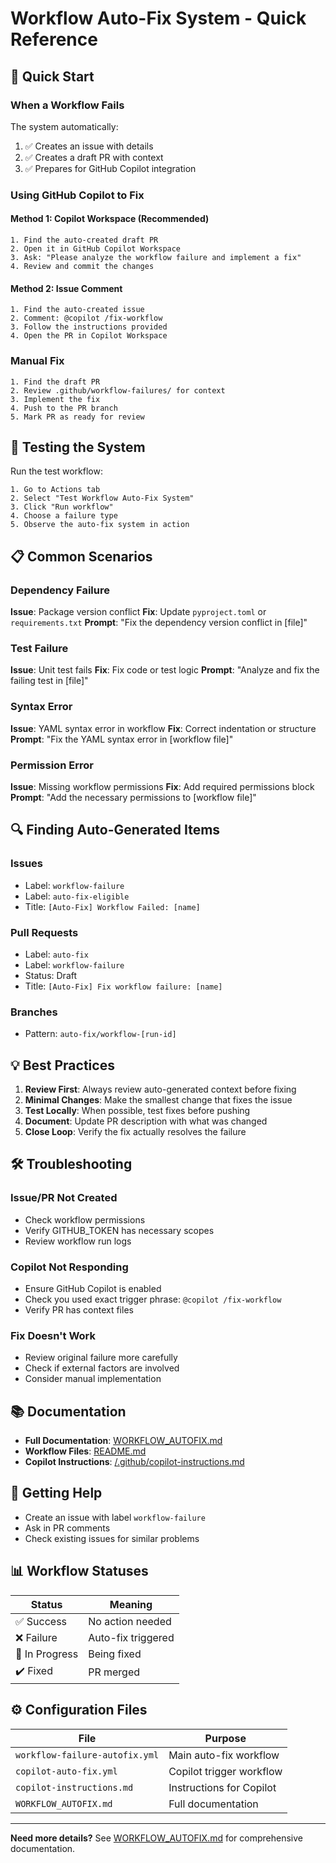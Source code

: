 # Workflow Auto-Fix System - Quick Reference

## 🚀 Quick Start

### When a Workflow Fails

The system automatically:
1. ✅ Creates an issue with details
2. ✅ Creates a draft PR with context
3. ✅ Prepares for GitHub Copilot integration

### Using GitHub Copilot to Fix

#### Method 1: Copilot Workspace (Recommended)
```
1. Find the auto-created draft PR
2. Open it in GitHub Copilot Workspace
3. Ask: "Please analyze the workflow failure and implement a fix"
4. Review and commit the changes
```

#### Method 2: Issue Comment
```
1. Find the auto-created issue
2. Comment: @copilot /fix-workflow
3. Follow the instructions provided
4. Open the PR in Copilot Workspace
```

### Manual Fix
```
1. Find the draft PR
2. Review .github/workflow-failures/ for context
3. Implement the fix
4. Push to the PR branch
5. Mark PR as ready for review
```

## 🧪 Testing the System

Run the test workflow:
```
1. Go to Actions tab
2. Select "Test Workflow Auto-Fix System"
3. Click "Run workflow"
4. Choose a failure type
5. Observe the auto-fix system in action
```

## 📋 Common Scenarios

### Dependency Failure
**Issue**: Package version conflict
**Fix**: Update `pyproject.toml` or `requirements.txt`
**Prompt**: "Fix the dependency version conflict in [file]"

### Test Failure
**Issue**: Unit test fails
**Fix**: Fix code or test logic
**Prompt**: "Analyze and fix the failing test in [file]"

### Syntax Error
**Issue**: YAML syntax error in workflow
**Fix**: Correct indentation or structure
**Prompt**: "Fix the YAML syntax error in [workflow file]"

### Permission Error
**Issue**: Missing workflow permissions
**Fix**: Add required permissions block
**Prompt**: "Add the necessary permissions to [workflow file]"

## 🔍 Finding Auto-Generated Items

### Issues
- Label: `workflow-failure`
- Label: `auto-fix-eligible`
- Title: `[Auto-Fix] Workflow Failed: [name]`

### Pull Requests
- Label: `auto-fix`
- Label: `workflow-failure`
- Status: Draft
- Title: `[Auto-Fix] Fix workflow failure: [name]`

### Branches
- Pattern: `auto-fix/workflow-[run-id]`

## 💡 Best Practices

1. **Review First**: Always review auto-generated context before fixing
2. **Minimal Changes**: Make the smallest change that fixes the issue
3. **Test Locally**: When possible, test fixes before pushing
4. **Document**: Update PR description with what was changed
5. **Close Loop**: Verify the fix actually resolves the failure

## 🛠️ Troubleshooting

### Issue/PR Not Created
- Check workflow permissions
- Verify GITHUB_TOKEN has necessary scopes
- Review workflow run logs

### Copilot Not Responding
- Ensure GitHub Copilot is enabled
- Check you used exact trigger phrase: `@copilot /fix-workflow`
- Verify PR has context files

### Fix Doesn't Work
- Review original failure more carefully
- Check if external factors are involved
- Consider manual implementation

## 📚 Documentation

- **Full Documentation**: [WORKFLOW_AUTOFIX.md](WORKFLOW_AUTOFIX.md)
- **Workflow Files**: [README.md](README.md)
- **Copilot Instructions**: [/.github/copilot-instructions.md](../copilot-instructions.md)

## 🤝 Getting Help

- Create an issue with label `workflow-failure`
- Ask in PR comments
- Check existing issues for similar problems

## 📊 Workflow Statuses

| Status | Meaning |
|--------|---------|
| ✅ Success | No action needed |
| ❌ Failure | Auto-fix triggered |
| 🔄 In Progress | Being fixed |
| ✔️ Fixed | PR merged |

## ⚙️ Configuration Files

| File | Purpose |
|------|---------|
| `workflow-failure-autofix.yml` | Main auto-fix workflow |
| `copilot-auto-fix.yml` | Copilot trigger workflow |
| `copilot-instructions.md` | Instructions for Copilot |
| `WORKFLOW_AUTOFIX.md` | Full documentation |

---

**Need more details?** See [WORKFLOW_AUTOFIX.md](WORKFLOW_AUTOFIX.md) for comprehensive documentation.
